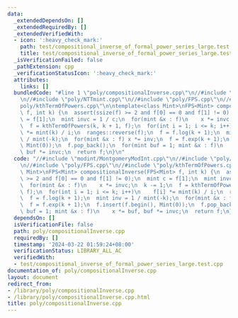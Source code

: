 ```yaml
---
data:
  _extendedDependsOn: []
  _extendedRequiredBy: []
  _extendedVerifiedWith:
  - icon: ':heavy_check_mark:'
    path: test/compositional_inverse_of_formal_power_series_large.test.cpp
    title: test/compositional_inverse_of_formal_power_series_large.test.cpp
  _isVerificationFailed: false
  _pathExtension: cpp
  _verificationStatusIcon: ':heavy_check_mark:'
  attributes:
    links: []
  bundledCode: "#line 1 \"poly/compositionalInverse.cpp\"\n//#include \"modint/MontgomeryModInt.cpp\"\
    \n//#include \"poly/NTTmint.cpp\"\n//#include \"poly/FPS.cpp\"\n//#include \"\
    poly/kthTermOfPowers.cpp\"\n\ntemplate<class Mint>\nFPS<Mint> compositionalInverse(FPS<Mint>\
    \ f, int k) {\n  assert(ssize(f) >= 2 and f[0] == 0 and f[1] != 0);\n  mint c\
    \ = f[1];\n  mint invc = 1 / c;\n  for(mint &x : f)\n    x *= invc;\n  k -= 1;\n\
    \  f = kthTermOfPowers(k, k + 1, f);\n  for(int i = 1; i <= k; i++)\n    f[i]\
    \ *= mint(k) / i;\n  ranges::reverse(f);\n  f = f.log(k + 1);\n  mint inv = 1\
    \ / mint(-k);\n  for(mint &x : f) x *= inv;\n  f = f.exp(k + 1);\n  f.insert(f.begin(),\
    \ Mint(0));\n  f.pop_back();\n  for(mint buf = 1; mint &x : f)\n    x *= buf,\
    \ buf *= invc;\n  return f;\n}\n"
  code: "//#include \"modint/MontgomeryModInt.cpp\"\n//#include \"poly/NTTmint.cpp\"\
    \n//#include \"poly/FPS.cpp\"\n//#include \"poly/kthTermOfPowers.cpp\"\n\ntemplate<class\
    \ Mint>\nFPS<Mint> compositionalInverse(FPS<Mint> f, int k) {\n  assert(ssize(f)\
    \ >= 2 and f[0] == 0 and f[1] != 0);\n  mint c = f[1];\n  mint invc = 1 / c;\n\
    \  for(mint &x : f)\n    x *= invc;\n  k -= 1;\n  f = kthTermOfPowers(k, k + 1,\
    \ f);\n  for(int i = 1; i <= k; i++)\n    f[i] *= mint(k) / i;\n  ranges::reverse(f);\n\
    \  f = f.log(k + 1);\n  mint inv = 1 / mint(-k);\n  for(mint &x : f) x *= inv;\n\
    \  f = f.exp(k + 1);\n  f.insert(f.begin(), Mint(0));\n  f.pop_back();\n  for(mint\
    \ buf = 1; mint &x : f)\n    x *= buf, buf *= invc;\n  return f;\n}\n"
  dependsOn: []
  isVerificationFile: false
  path: poly/compositionalInverse.cpp
  requiredBy: []
  timestamp: '2024-03-22 01:59:24+08:00'
  verificationStatus: LIBRARY_ALL_AC
  verifiedWith:
  - test/compositional_inverse_of_formal_power_series_large.test.cpp
documentation_of: poly/compositionalInverse.cpp
layout: document
redirect_from:
- /library/poly/compositionalInverse.cpp
- /library/poly/compositionalInverse.cpp.html
title: poly/compositionalInverse.cpp
---
```

